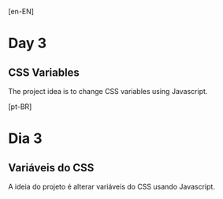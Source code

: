 [en-EN]

# Day 3
## CSS Variables

The project idea is to change CSS variables using Javascript.

[pt-BR]

# Dia 3
## Variáveis do CSS

A ideia do projeto é alterar variáveis do CSS usando Javascript.